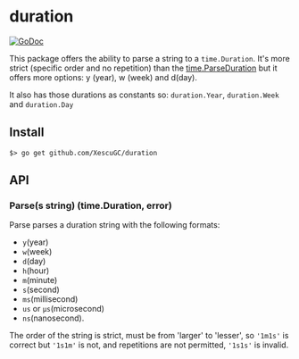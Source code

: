 # duration

[![GoDoc](https://godoc.org/github.com/XescuGC/duration?status.svg)](https://godoc.org/github.com/XescuGC/duration)

This package offers the ability to parse a string to a `time.Duration`. It's more strict (specific order and no repetition) than the [time.ParseDuration](parseDuration) but it offers more options: y (year), w (week) and d(day).

It also has those durations as constants so: `duration.Year`, `duration.Week` and `duration.Day`

## Install

```
$> go get github.com/XescuGC/duration
```

## API

### Parse(s string) (time.Duration, error)

Parse parses a duration string with the following formats:
* `y`(year)
* `w`(week)
* `d`(day)
* `h`(hour)
* `m`(minute)
* `s`(second)
* `ms`(millisecond)
* `us` or `µs`(microsecond)
* `ns`(nanosecond).

The order of the string is strict, must be from 'larger' to 'lesser', so `'1m1s'` is correct but `'1s1m'` is not, and repetitions are not permitted, `'1s1s'` is invalid.

[parseDuration]: https://golang.org/pkg/time/#ParseDuration
